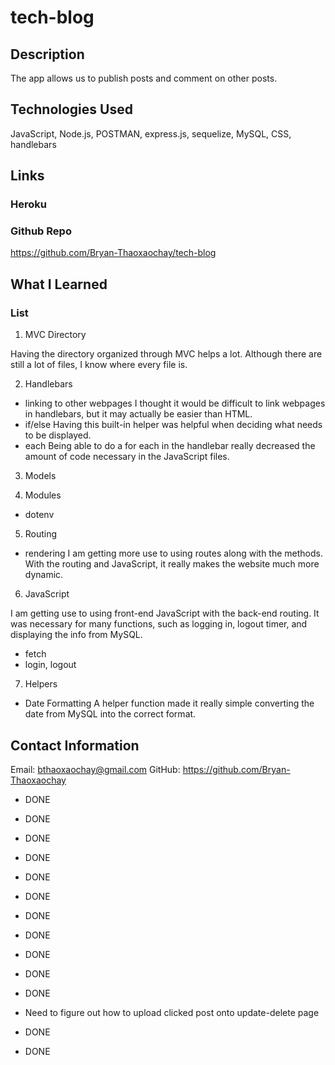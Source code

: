 # tech-blog

## Description

The app allows us to publish posts and comment on other posts.

## Technologies Used

JavaScript, Node.js, POSTMAN, express.js, sequelize, MySQL, CSS, handlebars

## Links

### Heroku


### Github Repo

https://github.com/Bryan-Thaoxaochay/tech-blog

## What I Learned

### List
1. MVC Directory 

Having the directory organized through MVC helps a lot. Although there are still a lot of files, I know where every file is.

2. Handlebars

- linking to other webpages
I thought it would be difficult to link webpages in handlebars, but it may actually be easier than HTML.
- if/else
Having this built-in helper was helpful when deciding what needs to be displayed.
- each
Being able to do a for each in the handlebar really decreased the amount of code necessary in the JavaScript files.

3. Models


4. Modules
- dotenv


5. Routing

- rendering
I am getting more use to using routes along with the methods. With the routing and JavaScript, it really makes the website much more dynamic.

6. JavaScript

I am getting use to using front-end JavaScript with the back-end routing. It was necessary for many functions, such as logging in, logout timer, and displaying the info from MySQL.
- fetch
- login, logout


7. Helpers

- Date Formatting
A helper function made it really simple converting the date from MySQL into the correct format.

## Contact Information

Email: bthaoxaochay@gmail.com
GitHub: https://github.com/Bryan-Thaoxaochay 

<!-- WHEN I visit the site for the first time
THEN I am presented with the homepage, which includes existing blog posts if any have been posted; navigation links for the homepage and the dashboard; and the option to log in -->
* DONE

<!-- WHEN I click on the homepage option
THEN I am taken to the homepage -->
* DONE

<!-- WHEN I click on any other links in the navigation
THEN I am prompted to either sign up or sign in -->
* DONE

<!-- WHEN I choose to sign up
THEN I am prompted to create a username and password -->
* DONE

<!-- WHEN I click on the sign-up button
THEN my user credentials are saved and I am logged into the site -->
* DONE

<!-- WHEN I revisit the site at a later time and choose to sign in
THEN I am prompted to enter my username and password -->
* DONE

<!-- WHEN I am signed in to the site
THEN I see navigation links for the homepage, the dashboard, and the option to log out -->
* DONE

<!-- WHEN I click on the homepage option in the navigation
THEN I am taken to the homepage and presented with existing blog posts that include the post title and the date created -->
* DONE

<!-- WHEN I click on an existing blog post
THEN I am presented with the post title, contents, post creator’s username, and date created for that post and have the option to leave a comment -->

<!-- WHEN I enter a comment and click on the submit button while signed in
THEN the comment is saved and the post is updated to display the comment, the comment creator’s username, and the date created -->

<!-- WHEN I click on the dashboard option in the navigation
THEN I am taken to the dashboard and presented with any blog posts I have already created and the option to add a new blog post -->
* DONE

<!-- WHEN I click on the button to add a new blog post
THEN I am prompted to enter both a title and contents for my blog post -->
* DONE

<!-- WHEN I click on the button to create a new blog post
THEN the title and contents of my post are saved and I am taken back to an updated dashboard with my new blog post -->
* DONE

<!-- WHEN I click on one of my existing posts in the dashboard
THEN I am able to delete or update my post and taken back to an updated dashboard -->
* Need to figure out how to upload clicked post onto update-delete page

<!-- WHEN I click on the logout option in the navigation
THEN I am signed out of the site -->
* DONE

<!-- WHEN I am idle on the page for more than a set time
THEN I am automatically signed out of the site  -->
* DONE